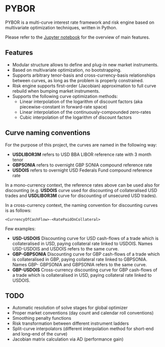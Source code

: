 # PYBOR
PYBOR is a multi-curve interest rate framework and risk engine based on multivariate optimization techniques, written in Python.

Please refer to the [Jupyter notebook](main.ipynb) for the overview of main features.

## Features
* Modular structure allows to define and plug-in new market instruments.
* Based on multivariate optimization, no bootstrapping.
* Supports arbitrary tenor-basis and cross-currency-basis relationships between curves, as long as the problem is properly constrained.
* Risk engine supports first-order (Jacobian) approximation to full curve rebuild when bumping market instruments.
* Supports the following curve optimization methods:
    * Linear interpolation of the logarithm of discount factors (aka piecewise-constant in forward-rate space)
    * Linear interpolation of the continuously-compounded zero-rates
    * Cubic interpolation of the logarithm of discount factors

## Curve naming conventions
For the purpose of this project, the curves are named in the following way:

* **USDLIBOR3M** refers to USD BBA LIBOR reference rate with 3 month tenor
* **GBPSONIA** refers to overnight GBP SONIA compound reference rate
* **USDOIS** refers to overnight USD Federals Fund compound reference rate

In a mono-currency context, the reference rates above can be used also for discounting (e.g. **USDOIS** curve used for discounting of collateralised USD trades and **USDLIBOR3M** curve for discounting of unsecured USD trades).

In a cross-currency context, the naming convention for discounting curves is as follows:

    <CurrencyOfCashFlow>-<RatePaidOnCollateral>

Few examples:

* **USD-USDOIS** Discounting curve for USD cash-flows of a trade which is collateralised in USD, paying collateral rate linked to USDOIS. Names USD-USDOIS and USDOIS refers to the same curve.
* **GBP-GBPSONIA** Discounting curve for GBP cash-flows of a trade which is collateralised in GBP, paying collateral rate linked to GBPSONIA. Names GBP- GBPSONIA and GBPSONIA refers to the same curve.
* **GBP-USDOIS** Cross-currency discounting curve for GBP cash-flows of a trade which is collateralised in USD, paying collateral rate linked to USDOIS.


## TODO
* Automatic resolution of solve stages for global optimizer
* Proper market conventions (day count and calendar roll conventions)
* Smoothing penalty functions
* Risk transformation between different instrument ladders
* Split-curve interpolators (different interpolation method for short-end and long-end of the curve)
* Jacobian matrix calculation via AD (performance gain)
